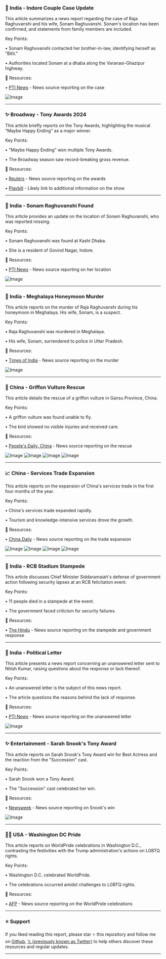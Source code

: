 ### 📰 India - Indore Couple Case Update

This article summarizes a news report regarding the case of Raja Raghuvanshi and his wife, Sonam Raghuvanshi.  Sonam's location has been confirmed, and statements from family members are included.

Key Points:

• Sonam Raghuvanshi contacted her brother-in-law, identifying herself as "Bitti."

• Authorities located Sonam at a dhaba along the Varanasi-Ghazipur highway.


🔗 Resources:

• [PTI News](https://x.com/PTI_News) - News source reporting on the case

![Image](https://pbs.twimg.com/amplify_video_thumb/1931926479388205056/img/J2Fb62QbEkQCAGs9.jpg)


---
### ✨ Broadway - Tony Awards 2024

This article briefly reports on the Tony Awards, highlighting the musical "Maybe Happy Ending" as a major winner.

Key Points:

• "Maybe Happy Ending" won multiple Tony Awards.

• The Broadway season saw record-breaking gross revenue.


🔗 Resources:

• [Reuters](https://x.com/Reuters) - News source reporting on the awards

• [Playbill](https://t.co/X9XKnvsqEF) -  Likely link to additional information on the show


---
### 📰 India - Sonam Raghuvanshi Found

This article provides an update on the location of Sonam Raghuvanshi, who was reported missing.

Key Points:

• Sonam Raghuvanshi was found at Kashi Dhaba.

• She is a resident of Govind Nagar, Indore.


🔗 Resources:

• [PTI News](https://x.com/PTI_News) - News source reporting on her location

![Image](https://pbs.twimg.com/media/Gs-OHilbUAACaiu?format=png&name=small)


---
### 📰 India - Meghalaya Honeymoon Murder

This article reports on the murder of Raja Raghuvanshi during his honeymoon in Meghalaya. His wife, Sonam, is a suspect.

Key Points:

• Raja Raghuvanshi was murdered in Meghalaya.

• His wife, Sonam, surrendered to police in Uttar Pradesh.


🔗 Resources:

• [Times of India](https://x.com/timesofindia) - News source reporting on the murder

![Image](https://pbs.twimg.com/media/Gs-CyfbWYAAZThW?format=jpg&name=small)


---
### 🐼 China - Griffon Vulture Rescue

This article details the rescue of a griffon vulture in Gansu Province, China.

Key Points:

• A griffon vulture was found unable to fly.

• The bird showed no visible injuries and received care.


🔗 Resources:

• [People's Daily, China](https://x.com/PDChina) - News source reporting on the rescue

![Image](https://pbs.twimg.com/media/Gs-DoNAa0AAipPV?format=jpg&name=360x360)
![Image](https://pbs.twimg.com/media/Gs-Dox_bIAAiLpI?format=jpg&name=360x360)
![Image](https://pbs.twimg.com/media/Gs-DpY5bwAAfdpB?format=jpg&name=360x360)
![Image](https://pbs.twimg.com/media/Gs-Dp7HaoAANNEJ?format=jpg&name=360x360)


---
### 📈 China - Services Trade Expansion

This article reports on the expansion of China's services trade in the first four months of the year.

Key Points:

• China's services trade expanded rapidly.

• Tourism and knowledge-intensive services drove the growth.


🔗 Resources:

• [China Daily](https://x.com/ChinaDaily) - News source reporting on the trade expansion

![Image](https://pbs.twimg.com/media/Gs-Cz3_bQAAABU9?format=jpg&name=360x360)
![Image](https://pbs.twimg.com/media/Gs-C0zUaQAAuKlc?format=jpg&name=360x360)
![Image](https://pbs.twimg.com/media/Gs-C1Gya8AAlVri?format=jpg&name=360x360)
![Image](https://pbs.twimg.com/media/Gs-C2NhaQAAD0fg?format=jpg&name=360x360)


---
### 📰 India - RCB Stadium Stampede

This article discusses Chief Minister Siddaramaiah's defense of government action following security lapses at an RCB felicitation event.

Key Points:

• 11 people died in a stampede at the event.

• The government faced criticism for security failures.


🔗 Resources:

• [The Hindu](https://x.com/the_hindu) - News source reporting on the stampede and government response


---
### 📰 India - Political Letter

This article presents a news report concerning an unanswered letter sent to Nitish Kumar, raising questions about the response or lack thereof.

Key Points:

• An unanswered letter is the subject of this news report.

•  The article questions the reasons behind the lack of response.



🔗 Resources:

• [PTI News](https://x.com/PTI_News) - News source reporting on the unanswered letter

![Image](https://pbs.twimg.com/media/Gs9_YTdaQAAtV4G?format=png&name=900x900)


---
### ✨ Entertainment - Sarah Snook's Tony Award

This article reports on Sarah Snook's Tony Award win for Best Actress and the reaction from the "Succession" cast.

Key Points:

• Sarah Snook won a Tony Award.

• The "Succession" cast celebrated her win.


🔗 Resources:

• [Newsweek](https://x.com/Newsweek) - News source reporting on Snook's win

![Image](https://pbs.twimg.com/amplify_video_thumb/1931896697119973377/img/o7VLzEI1YYyGBCUB.jpg)


---
### 🏳️‍🌈 USA - Washington DC Pride

This article reports on WorldPride celebrations in Washington D.C., contrasting the festivities with the Trump administration's actions on LGBTQ rights.

Key Points:

• Washington D.C. celebrated WorldPride.

•  The celebrations occurred amidst challenges to LGBTQ rights.


🔗 Resources:

• [AFP](https://x.com/AFP) - News source reporting on the WorldPride celebrations


---

### ⭐️ Support

If you liked reading this report, please star ⭐️ this repository and follow me on [Github](https://github.com/Drix10), [𝕏 (previously known as Twitter)](https://x.com/DRIX_10_) to help others discover these resources and regular updates.

---
